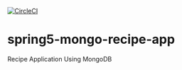 [![CircleCI](https://circleci.com/gh/MatthieuRb/spring5-mongo-recipe-app-master.svg?style=svg)](https://circleci.com/gh/MatthieuRb/spring5-mongo-recipe-app-master)

# spring5-mongo-recipe-app
Recipe Application Using MongoDB